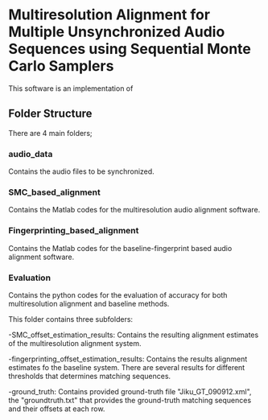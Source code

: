 # Multiresolution Alignment for Multiple Unsynchronized Audio Sequences using Sequential Monte Carlo Samplers

This software is an implementation of 

## Folder Structure

There are 4 main folders;

### audio_data

Contains the audio files to be synchronized.

### SMC_based_alignment

Contains the Matlab codes for the multiresolution audio alignment software. 

### Fingerprinting_based_alignment

Contains the Matlab codes for the baseline-fingerprint based audio alignment software.

### Evaluation 

Contains the python codes for the evaluation of accuracy for both multiresolution alignment and baseline methods.

This folder contains three subfolders:  

-SMC_offset_estimation_results: Contains the resulting alignment estimates of the multiresolution alignment system. 

-fingerprinting_offset_estimation_results: Contains the results alignment estimates fo the baseline system. There are several results for different thresholds that determines matching sequences.

-ground_truth: Contains provided ground-truth file "Jiku_GT_090912.xml", the "groundtruth.txt" that provides the ground-truth matching sequences and their offsets at each row.



